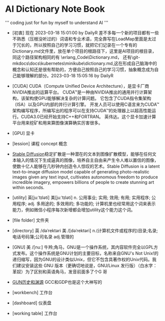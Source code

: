 # AI Dictionary Note Book

'''
 coding just for fun by myself to understand AI
'''

- [初衷] 现在 2023-03-18 15:01:00 by DailyR 差不多每一个新的项目都有一些不熟悉（压根没听过的）词语和专业术语，完全靠写在LoadMap里面是太过于冗长的，所以按照自己的学习习惯，就把它们记录在一个专有的Dictionary.md文件里，放在单个项目的根路径下，这里是AI项目的根目录，同这个路径架构相同的有 \erlang_Code\Dictionary.md， 还有\git-mkdocs\docs\kubernetes\minikube\dictionary.md,这在形成自己脑海中的概念和认知还是很有帮助的，方便自己按照自己的学习习惯，抽象概念成为自己能够理解的部分。2023-03-18 15:05:16 by DailyR


- [CUDA] CUDA（Compute Unified Device Architecture），是显卡厂商NVIDIA推出的运算平台。 CUDA™是一种由NVIDIA推出的通用并行计算架构，该架构使GPU能够解决复杂的计算问题。 它包含了CUDA指令集架构（ISA）以及GPU内部的并行计算引擎。 开发人员可以使用C语言来为CUDA™架构编写程序，所编写出的程序可以在支持CUDA™的处理器上以超高性能运行。CUDA3.0已经开始支持C++和FORTRAN。 英伟达。这个显卡加速计算平台用来挖矿和用来算图像演算确实厉害很多。 

- [GPU] 显卡

- [lession] 课程 concept 概念

- [Stable Diffusion](https://stablediffusionweb.com/)稳定扩散是一种潜在的文本到图像扩散模型，能够在任何文本输入的情况下生成逼真的图像，培养自主自由来产生令人难以置信的图像，使数十亿人能够在几秒钟内创造令人惊叹的艺术。Stable Diffusion is a latent text-to-image diffusion model capable of generating photo-realistic images given any text input, cultivates autonomous freedom to produce incredible imagery, empowers billions of people to create stunning art within seconds.

- [utility] 英[juːˈtɪləti]  美[juːˈtɪləti] n.  公用事业; 实用; 效用; 有用; 实用程序; 公用程序; adj.    多用途的; 多效用的; 多功能的;    计算机里也经常用这个词来表示能力，例如微信小程序每次新增都会增加utility这个能力这个词。


- [file folder] 文件夹

- [directory] 英 /dəˈrektəri 美 /[dəˈrektəri] n.(计算机文件或程序的)目录;名录;电话号码簿;公司名录 adj.管理的

- [GNU] 美 /[nuː]  牛羚;角马，GNU是一个操作系统，其内容软件完全以GPL方式发布。这个操作系统是GNU计划的主要目标，名称来自GNU's Not Unix!的递归缩写，因为GNU的设计类似Unix，但它不包含具著作权的Unix代码。我们建议安装这些 GNU 版本（更确切地说是，GNU/Linux 发行版）（白水字： 革奴）为了区别和英语角马，发音前面多了个G 哥
- [GUN历史和渊源](https://blog.csdn.net/qq_43617936/article/details/104504992) GCC和GDP也是这个大神写的

- [workbench] 工作台

- [dashboard] 仪表盘

- [working table] 工作台